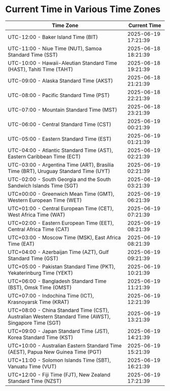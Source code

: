 # Current Time in Various Time Zones

| Time Zone | Current Time |
|-----------|--------------|
| UTC-12:00 - Baker Island Time (BIT) | 2025-06-19 17:21:39 |
| UTC-11:00 - Niue Time (NUT), Samoa Standard Time (SST) | 2025-06-18 18:21:39 |
| UTC-10:00 - Hawaii-Aleutian Standard Time (HAST), Tahiti Time (TAHT) | 2025-06-18 19:21:39 |
| UTC-09:00 - Alaska Standard Time (AKST) | 2025-06-18 21:21:39 |
| UTC-08:00 - Pacific Standard Time (PST) | 2025-06-18 22:21:39 |
| UTC-07:00 - Mountain Standard Time (MST) | 2025-06-18 23:21:39 |
| UTC-06:00 - Central Standard Time (CST) | 2025-06-19 00:21:39 |
| UTC-05:00 - Eastern Standard Time (EST) | 2025-06-19 01:21:39 |
| UTC-04:00 - Atlantic Standard Time (AST), Eastern Caribbean Time (ECT) | 2025-06-19 02:21:39 |
| UTC-03:00 - Argentina Time (ART), Brasília Time (BRT), Uruguay Standard Time (UYT) | 2025-06-19 02:21:39 |
| UTC-02:00 - South Georgia and the South Sandwich Islands Time (SGT) | 2025-06-19 03:21:39 |
| UTC±00:00 - Greenwich Mean Time (GMT), Western European Time (WET) | 2025-06-19 06:21:39 |
| UTC+01:00 - Central European Time (CET), West Africa Time (WAT) | 2025-06-19 07:21:39 |
| UTC+02:00 - Eastern European Time (EET), Central Africa Time (CAT) | 2025-06-19 08:21:39 |
| UTC+03:00 - Moscow Time (MSK), East Africa Time (EAT) | 2025-06-19 08:21:39 |
| UTC+04:00 - Azerbaijan Time (AZT), Gulf Standard Time (GST) | 2025-06-19 09:21:39 |
| UTC+05:00 - Pakistan Standard Time (PKT), Yekaterinburg Time (YEKT) | 2025-06-19 10:21:39 |
| UTC+06:00 - Bangladesh Standard Time (BST), Omsk Time (OMST) | 2025-06-19 11:21:39 |
| UTC+07:00 - Indochina Time (ICT), Krasnoyarsk Time (KRAT) | 2025-06-19 12:21:39 |
| UTC+08:00 - China Standard Time (CST), Australian Western Standard Time (AWST), Singapore Time (SGT) | 2025-06-19 13:21:39 |
| UTC+09:00 - Japan Standard Time (JST), Korea Standard Time (KST) | 2025-06-19 14:21:39 |
| UTC+10:00 - Australian Eastern Standard Time (AEST), Papua New Guinea Time (PGT) | 2025-06-19 15:21:39 |
| UTC+11:00 - Solomon Islands Time (SBT), Vanuatu Time (VUT) | 2025-06-19 16:21:39 |
| UTC+12:00 - Fiji Time (FJT), New Zealand Standard Time (NZST) | 2025-06-19 17:21:39 |
